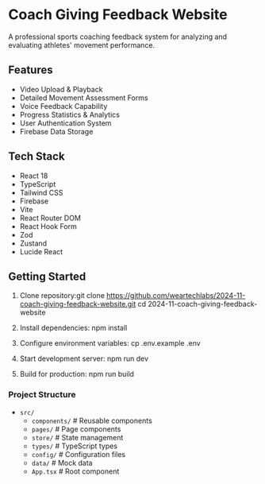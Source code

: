 # Coach Giving Feedback Website

A professional sports coaching feedback system for analyzing and evaluating athletes' movement performance.

## Features

- Video Upload & Playback
- Detailed Movement Assessment Forms
- Voice Feedback Capability
- Progress Statistics & Analytics
- User Authentication System
- Firebase Data Storage

## Tech Stack

- React 18
- TypeScript
- Tailwind CSS
- Firebase
- Vite
- React Router DOM
- React Hook Form
- Zod
- Zustand
- Lucide React

## Getting Started

1. Clone repository:git clone https://github.com/weartechlabs/2024-11-coach-giving-feedback-website.git
cd 2024-11-coach-giving-feedback-website

2. Install dependencies:
npm install

3. Configure environment variables:
cp .env.example .env

4. Start development server:
npm run dev

5. Build for production:
npm run build

### Project Structure

* `src/`
	+ `components/` # Reusable components
	+ `pages/` # Page components
	+ `store/` # State management
	+ `types/` # TypeScript types
	+ `config/` # Configuration files
	+ `data/` # Mock data
	+ `App.tsx` # Root component




